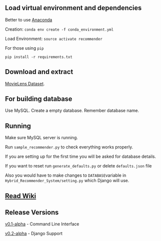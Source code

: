 

## Load virtual environment and dependencies

Better to use [Anaconda](https://anaconda.org/)

Creation: ```conda env create -f conda_environment.yml```

Load Environment: ```source activate recommender```

For those using ```pip```

```pip install -r requirements.txt```

## Download and extract

[MovieLens Dataset](http://files.grouplens.org/datasets/movielens/ml-latest-small.zip).

## For building database

Use MySQL. Create a empty database. Remember database name.


## Running

Make sure MySQL server is running.

Run ```sample_recommender.py``` to check everything works properly.

If you are setting up for the first time you will be asked for database details.

If you want to reset run ```generate_defaults.py``` or delete ```defaults.json``` file

Also you would have to make changes to ```DATABASE```variable in ```Hybrid_Recommender_System/setting.py``` which Django will use.

## [Read Wiki](https://github.com/ankschoubey/Hybrid_Recommender_System/wiki/Reading-List)


## Release Versions

[v0.1-alpha](https://github.com/ankschoubey/Hybrid-Recommender-System/releases/tag/v0.1-alpha) - Command Line Interface

[v0.2-alpha](https://github.com/ankschoubey/Hybrid_Recommender_System/releases/tag/v0.2-alpha) - Django Support
